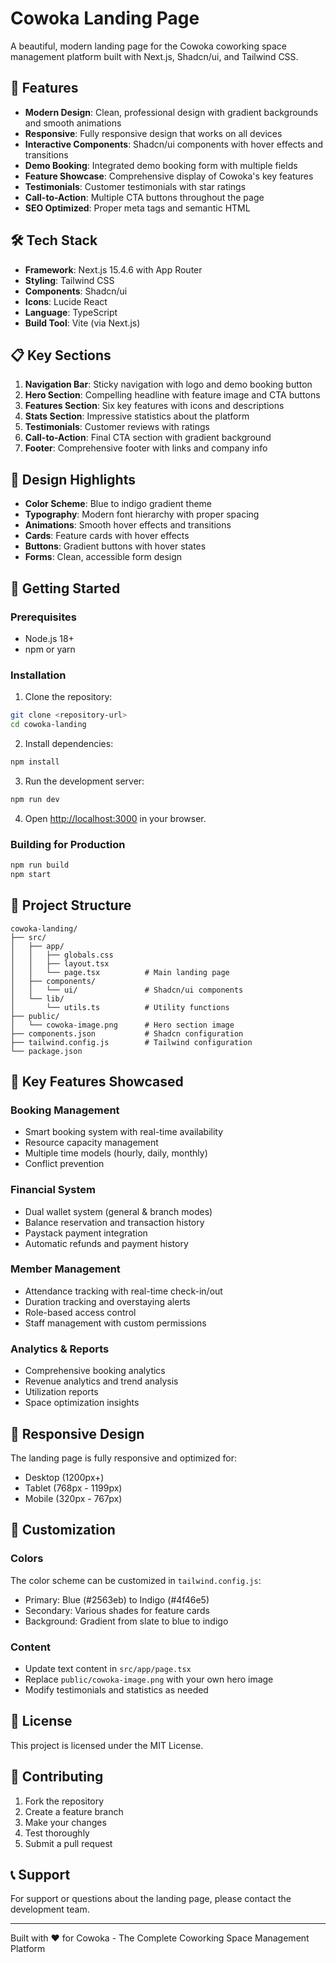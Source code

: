 # Cowoka Landing Page

A beautiful, modern landing page for the Cowoka coworking space management platform built with Next.js, Shadcn/ui, and Tailwind CSS.

## 🚀 Features

- **Modern Design**: Clean, professional design with gradient backgrounds and smooth animations
- **Responsive**: Fully responsive design that works on all devices
- **Interactive Components**: Shadcn/ui components with hover effects and transitions
- **Demo Booking**: Integrated demo booking form with multiple fields
- **Feature Showcase**: Comprehensive display of Cowoka's key features
- **Testimonials**: Customer testimonials with star ratings
- **Call-to-Action**: Multiple CTA buttons throughout the page
- **SEO Optimized**: Proper meta tags and semantic HTML

## 🛠️ Tech Stack

- **Framework**: Next.js 15.4.6 with App Router
- **Styling**: Tailwind CSS
- **Components**: Shadcn/ui
- **Icons**: Lucide React
- **Language**: TypeScript
- **Build Tool**: Vite (via Next.js)

## 📋 Key Sections

1. **Navigation Bar**: Sticky navigation with logo and demo booking button
2. **Hero Section**: Compelling headline with feature image and CTA buttons
3. **Features Section**: Six key features with icons and descriptions
4. **Stats Section**: Impressive statistics about the platform
5. **Testimonials**: Customer reviews with ratings
6. **Call-to-Action**: Final CTA section with gradient background
7. **Footer**: Comprehensive footer with links and company info

## 🎨 Design Highlights

- **Color Scheme**: Blue to indigo gradient theme
- **Typography**: Modern font hierarchy with proper spacing
- **Animations**: Smooth hover effects and transitions
- **Cards**: Feature cards with hover effects
- **Buttons**: Gradient buttons with hover states
- **Forms**: Clean, accessible form design

## 🚀 Getting Started

### Prerequisites

- Node.js 18+
- npm or yarn

### Installation

1. Clone the repository:

```bash
git clone <repository-url>
cd cowoka-landing
```

2. Install dependencies:

```bash
npm install
```

3. Run the development server:

```bash
npm run dev
```

4. Open [http://localhost:3000](http://localhost:3000) in your browser.

### Building for Production

```bash
npm run build
npm start
```

## 📁 Project Structure

```
cowoka-landing/
├── src/
│   ├── app/
│   │   ├── globals.css
│   │   ├── layout.tsx
│   │   └── page.tsx          # Main landing page
│   ├── components/
│   │   └── ui/               # Shadcn/ui components
│   └── lib/
│       └── utils.ts          # Utility functions
├── public/
│   └── cowoka-image.png      # Hero section image
├── components.json           # Shadcn configuration
├── tailwind.config.js        # Tailwind configuration
└── package.json
```

## 🎯 Key Features Showcased

### Booking Management

- Smart booking system with real-time availability
- Resource capacity management
- Multiple time models (hourly, daily, monthly)
- Conflict prevention

### Financial System

- Dual wallet system (general & branch modes)
- Balance reservation and transaction history
- Paystack payment integration
- Automatic refunds and payment history

### Member Management

- Attendance tracking with real-time check-in/out
- Duration tracking and overstaying alerts
- Role-based access control
- Staff management with custom permissions

### Analytics & Reports

- Comprehensive booking analytics
- Revenue analytics and trend analysis
- Utilization reports
- Space optimization insights

## 📱 Responsive Design

The landing page is fully responsive and optimized for:

- Desktop (1200px+)
- Tablet (768px - 1199px)
- Mobile (320px - 767px)

## 🎨 Customization

### Colors

The color scheme can be customized in `tailwind.config.js`:

- Primary: Blue (#2563eb) to Indigo (#4f46e5)
- Secondary: Various shades for feature cards
- Background: Gradient from slate to blue to indigo

### Content

- Update text content in `src/app/page.tsx`
- Replace `public/cowoka-image.png` with your own hero image
- Modify testimonials and statistics as needed

## 📄 License

This project is licensed under the MIT License.

## 🤝 Contributing

1. Fork the repository
2. Create a feature branch
3. Make your changes
4. Test thoroughly
5. Submit a pull request

## 📞 Support

For support or questions about the landing page, please contact the development team.

---

Built with ❤️ for Cowoka - The Complete Coworking Space Management Platform
